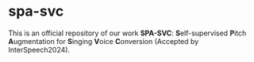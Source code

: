 # spa-svc
This is an official repository of our work **SPA-SVC**: **S**elf-supervised **P**itch **A**ugmentation for **S**inging **V**oice **C**onversion (Accepted by InterSpeech2024).
